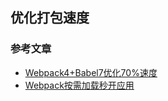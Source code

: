 ## 优化打包速度



### 参考文章
- [Webpack4+Babel7优化70%速度](https://juejin.im/post/5c763885e51d457380771ab0)
- [Webpack按需加载秒开应用](https://juejin.im/post/5c7f2b2e6fb9a049c43e6d68)
